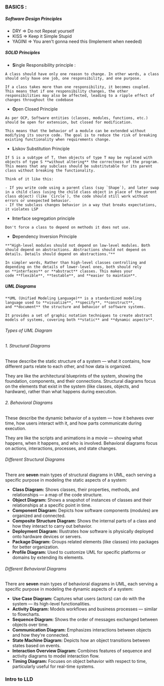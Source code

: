 
### BASICS :

##### Software Design Principles

- DRY => Do not Repeat yourself
- KISS => Keep it Simple Stupid
- YAGINI => You aren't gonna need this (Implement when needed)

##### SOLID Principles

- **S**ingle Responsibility principle :

```
A class should have only one reason to change. In other words, a class should only have one job, one responsibility, and one purpose.  
  
If a class takes more than one responsibility, it becomes coupled. This means that if one responsibility changes, the other responsibilities may also be affected, leading to a ripple effect of changes throughout the codebase
```

- **O**pen Closed Principle

```
As per OCP, Software entities (classes, modules, functions, etc.) should be open for extension, but closed for modification.  
  
This means that the behavior of a module can be extended without modifying its source code. The goal is to reduce the risk of breaking existing functionality when requirements change.
```

- **L**iskov Substitution Principle

```
If S is a subtype of T, then objects of type T may be replaced with objects of type S **without altering** the correctness of the program.  
This means that any subclass should be substitutable for its parent class without breaking the functionality.  
  
Think of it like this:

- If you write code using a parent class (say `Shape`), and later swap in a child class (using the child class object in place of the parent class object) (like `Circle`), the code should still work without errors or unexpected behavior.
- If the subclass changes behavior in a way that breaks expectations, it violates LSP
```

- **I**nterface segregation principle

```
Don't force a class to depend on methods it does not use.
```

- **D**ependency Inversion Principle

```
**"High-level modules should not depend on low-level modules. Both should depend on abstractions. Abstractions should not depend on details. Details should depend on abstractions."**  
  
In simpler words, Rather than high-level classes controlling and depending on the details of lower-level ones, both should rely on **interfaces** or **abstract** classes. This makes your code **flexible**, **testable**, and **easier to maintain**.
```

##### UML Diagrams

```
**UML (Unified Modeling Language)** is a standardized modeling language used to **visualize**, **specify**, **construct**, and **document** the structure and behavior of software systems.  
  
It provides a set of graphic notation techniques to create abstract models of systems, covering both **static** and **dynamic aspects**.
```

###### Types of UML Diagram

###### 1. Structural Diagrams

These describe the static structure of a system — what it contains, how different parts relate to each other, and how data is organized.

They are like the architectural blueprints of the system, showing the foundation, components, and their connections. Structural diagrams focus on the elements that exist in the system (like classes, objects, and hardware), rather than what happens during execution.

###### 2. Behavioral Diagrams

These describe the dynamic behavior of a system — how it behaves over time, how users interact with it, and how parts communicate during execution.

They are like the scripts and animations in a movie — showing what happens, when it happens, and who is involved. Behavioral diagrams focus on actions, interactions, processes, and state changes.

###### Different Structural Diagrams

There are **seven** main types of structural diagrams in UML, each serving a specific purpose in modeling the static aspects of a system:

- **Class Diagram:** Shows classes, their properties, methods, and relationships — a map of the code structure.
- **Object Diagram:** Shows a snapshot of instances of classes and their relationships at a specific point in time.
- **Component Diagram:** Depicts how software components (modules) are organized and connected.
- **Composite Structure Diagram:** Shows the internal parts of a class and how they interact to carry out behavior.
- **Deployment Diagram:** Illustrates how software is physically deployed onto hardware devices or servers.
- **Package Diagram:** Groups related elements (like classes) into packages for better organization.
- **Profile Diagram:** Used to customize UML for specific platforms or domains by extending its elements.

###### Different Behavioral Diagrams

There are **seven** main types of behavioral diagrams in UML, each serving a specific purpose in modeling the dynamic aspects of a system:

- **Use Case Diagram:** Captures what users (actors) can do with the system — its high-level functionalities.
- **Activity Diagram:** Models workflows and business processes — similar to flowcharts.
- **Sequence Diagram:** Shows the order of messages exchanged between objects over time.
- **Communication Diagram:** Emphasizes interactions between objects and how they're connected.
- **State Machine Diagram:** Depicts how an object transitions between states based on events.
- **Interaction Overview Diagram:** Combines features of sequence and activity diagrams to model interaction flow.
- **Timing Diagram:** Focuses on object behavior with respect to time, particularly useful for real-time systems.


### Intro to LLD


